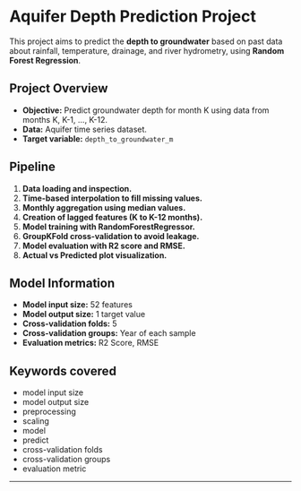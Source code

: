 # Aquifer Depth Prediction Project

This project aims to predict the **depth to groundwater** based on past data about rainfall, temperature, drainage, and river hydrometry, using **Random Forest Regression**.

## Project Overview

- **Objective:** Predict groundwater depth for month K using data from months K, K-1, ..., K-12.
- **Data:** Aquifer time series dataset.
- **Target variable:** `depth_to_groundwater_m`

## Pipeline

1. **Data loading and inspection.**
2. **Time-based interpolation to fill missing values.**
3. **Monthly aggregation using median values.**
4. **Creation of lagged features (K to K-12 months).**
5. **Model training with RandomForestRegressor.**
6. **GroupKFold cross-validation to avoid leakage.**
7. **Model evaluation with R2 score and RMSE.**
8. **Actual vs Predicted plot visualization.**

## Model Information

- **Model input size:** 52 features
- **Model output size:** 1 target value
- **Cross-validation folds:** 5
- **Cross-validation groups:** Year of each sample
- **Evaluation metrics:** R2 Score, RMSE

## Keywords covered

- model input size
- model output size
- preprocessing
- scaling
- model
- predict
- cross-validation folds
- cross-validation groups
- evaluation metric

---

